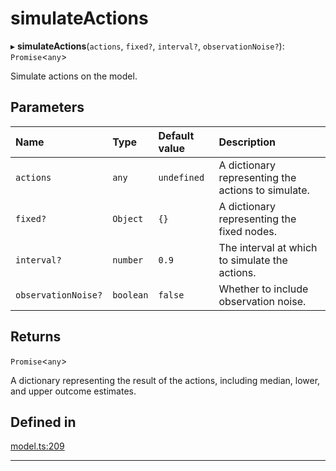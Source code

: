 # simulateActions


▸ **simulateActions**(`actions`, `fixed?`, `interval?`, `observationNoise?`): `Promise`\<`any`\>

Simulate actions on the model.

## Parameters

| Name | Type | Default value | Description |
| :------ | :------ | :------ | :------ |
| `actions` | `any` | `undefined` | A dictionary representing the actions to simulate. |
| `fixed?` | `Object` | `{}` | A dictionary representing the fixed nodes. |
| `interval?` | `number` | `0.9` | The interval at which to simulate the actions. |
| `observationNoise?` | `boolean` | `false` | Whether to include observation noise. |

## Returns

`Promise`\<`any`\>

A dictionary representing the result of the actions, including median, lower, and upper outcome estimates.

## Defined in

[model.ts:209](https://github.com/causalabs/causadb-node/blob/f466638/src/model.ts#L209)

___
